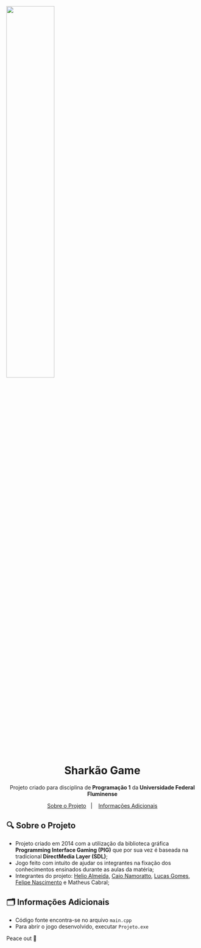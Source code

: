 <img src="../imagens/sharkao.png" align="center" width="50%" height="50%"></img>

<h1 align="center">Sharkão Game</h1>
<p align="center">Projeto criado para disciplina de<strong> Programação 1</strong> da<strong> Universidade Federal Fluminense</strong></p>
<p align="center">
  <a href="#-sobre">Sobre o Projeto</a>&nbsp;&nbsp;&nbsp;|&nbsp;&nbsp;&nbsp;
  <a href="#-informacoes-adicionais">Informações Adicionais</a>
</p>

## :mag: Sobre o Projeto

- Projeto criado em 2014 com a utilização da biblioteca gráfica<strong> Programming Interface Gaming (PIG)</strong> que por sua vez é baseada na tradicional<strong> DirectMedia Layer (SDL)</strong>;
- Jogo feito com intuito de ajudar os integrantes na fixação dos conhecimentos ensinados durante as aulas da matéria;
- Integrantes do projeto: <a href="https://github.com/LelioH">Helio Almeida</a>, <a href="https://github.com/caionamoratto"> Caio Namoratto</a>, <a href="https://github.com/Gomesantos"> Lucas Gomes</a>, <a href="https://github.com/Fen1499"> Felipe Nascimento</a> e Matheus Cabral;

## :card_index_dividers: Informações Adicionais

- Código fonte encontra-se no arquivo `main.cpp`
- Para abrir o jogo desenvolvido, executar `Projeto.exe`

Peace out :wave:
